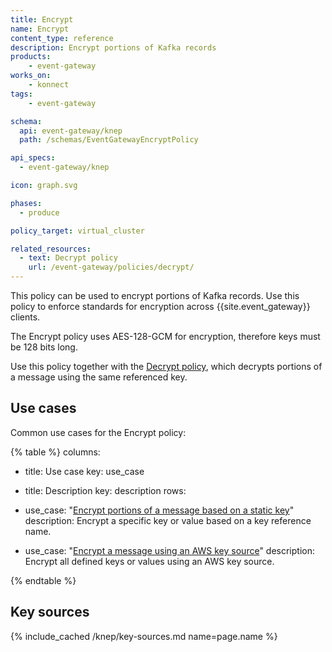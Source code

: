 ```yaml
---
title: Encrypt
name: Encrypt
content_type: reference
description: Encrypt portions of Kafka records
products:
    - event-gateway
works_on:
    - konnect
tags:
    - event-gateway

schema:
  api: event-gateway/knep
  path: /schemas/EventGatewayEncryptPolicy

api_specs:
  - event-gateway/knep

icon: graph.svg

phases:
  - produce

policy_target: virtual_cluster

related_resources:
  - text: Decrypt policy
    url: /event-gateway/policies/decrypt/
---
```


This policy can be used to encrypt portions of Kafka records.
Use this policy to enforce standards for encryption across {{site.event_gateway}} clients. 

The Encrypt policy uses AES-128-GCM for encryption, therefore keys must be 128 bits long.

Use this policy together with the [Decrypt policy](/event-gateway/policies/decrypt/), which decrypts portions of a message using the same referenced key.

## Use cases

Common use cases for the Encrypt policy:

<!--vale off-->
{% table %}
columns:
  - title: Use case
    key: use_case
  - title: Description
    key: description
rows:
  - use_case: "[Encrypt portions of a message based on a static key](/event-gateway/policies/encrypt/examples/encrypt-with-static-key/)"
    description: Encrypt a specific key or value based on a key reference name.

  - use_case: "[Encrypt a message using an AWS key source](/event-gateway/policies/encrypt/examples/encrypt-with-aws/)"
    description: Encrypt all defined keys or values using an AWS key source.

{% endtable %}
<!--vale on-->

## Key sources

{% include_cached /knep/key-sources.md name=page.name %}
